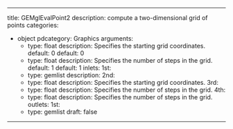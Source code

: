 
---
title: GEMglEvalPoint2
description: compute a two-dimensional grid of points
categories:
  - object
pdcategory: Graphics
arguments:
    - type: float
      description: Specifies the starting grid coordinates.
      default: 0
      default: 0
    - type: float
      description: Specifies the number of steps in the grid.
      default: 1
      default: 1
inlets:
  1st:
    - type: gemlist
      description:
  2nd:
    - type: float
      description: Specifies the starting grid coordinates.
  3rd:
    - type: float
      description: Specifies the number of steps in the grid.
  4th:
    - type: float
      description: Specifies the number of steps in the grid.
outlets:
  1st:
    - type: gemlist
draft: false
---

